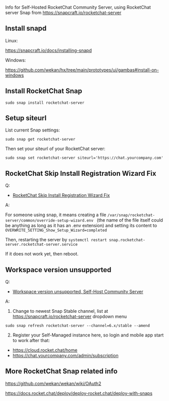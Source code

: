 Info for Self-Hosted RocketChat Community Server, using RocketChat server Snap from https://snapcraft.io/rocketchat-server

## Install snapd

Linux:

https://snapcraft.io/docs/installing-snapd

Windows:

https://github.com/wekan/hx/tree/main/prototypes/ui/gambas#install-on-windows

## Install RocketChat Snap

```
sudo snap install rocketchat-server
```

## Setup siteurl

List current Snap settings:
```
sudo snap get rocketchat-server
```
Then set your siteurl of your RocketChat server:
```
sudo snap set rocketchat-server siteurl='https://chat.yourcompany.com'
```

## RocketChat Skip Install Registration Wizard Fix

Q:

- [RocketChat Skip Install Registration Wizard Fix](https://github.com/RocketChat/Rocket.Chat/issues/31163#issuecomment-1848364117)


A:

For someone using snap, it means creating a file `/var/snap/rocketchat-server/common/override-setup-wizard.env ` (the name of the file itself could be anything as long as it has an .env extension) and setting its content to `OVERWRITE_SETTING_Show_Setup_Wizard=completed`
 
Then, restarting the server by `systemctl restart snap.rocketchat-server.rocketchat-server.service`

If it does not work yet, then reboot.

## Workspace version unsupported

Q:

- [Workspace version unsupported, Self-Host Community Server](https://forums.rocket.chat/t/workspace-version-unsupported-self-host-community-server/19698)

A:

1) Change to newest Snap Stable channel, list at https://snapcraft.io/rocketchat-server dropdown menu

```
sudo snap refresh rocketchat-server --channel=6.x/stable --amend
```

2) Register your Self-Managed instance here, so login and mobile app start to work after that:

- https://cloud.rocket.chat/home
- https://chat.yourcompany.com/admin/subscription

## More RocketChat Snap related info

https://github.com/wekan/wekan/wiki/OAuth2

https://docs.rocket.chat/deploy/deploy-rocket.chat/deploy-with-snaps